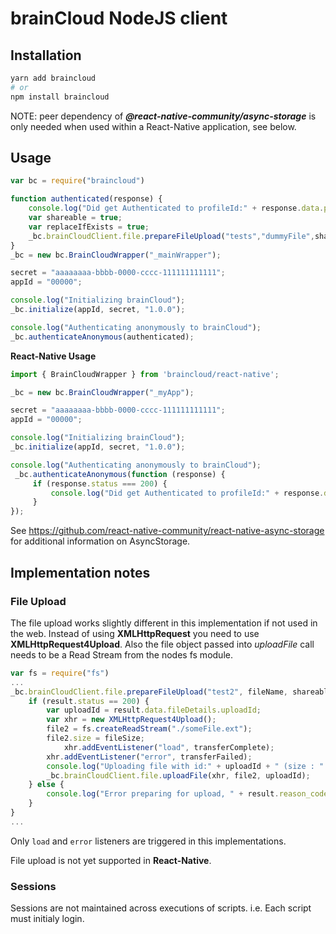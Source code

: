 # brainCloud NodeJS client

## Installation

```bash
yarn add braincloud
# or
npm install braincloud
```

NOTE: peer dependency of ***@react-native-community/async-storage*** is only needed when used within a React-Native application, see below.

## Usage 

```javascript
var bc = require("braincloud")

function authenticated(response) {
    console.log("Did get Authenticated to profileId:" + response.data.profileId);
    var shareable = true;
    var replaceIfExists = true;
    _bc.brainCloudClient.file.prepareFileUpload("tests","dummyFile",shareable,replaceIfExists,)
}
_bc = new bc.BrainCloudWrapper("_mainWrapper");

secret = "aaaaaaaa-bbbb-0000-cccc-111111111111";
appId = "00000";

console.log("Initializing brainCloud");
_bc.initialize(appId, secret, "1.0.0");

console.log("Authenticating anonymously to brainCloud");
_bc.authenticateAnonymous(authenticated);
```

**React-Native Usage**

```javascript
import { BrainCloudWrapper } from 'braincloud/react-native';

_bc = new bc.BrainCloudWrapper("_myApp");

secret = "aaaaaaaa-bbbb-0000-cccc-111111111111";
appId = "00000";

console.log("Initializing brainCloud");
_bc.initialize(appId, secret, "1.0.0");

console.log("Authenticating anonymously to brainCloud");
 _bc.authenticateAnonymous(function (response) {
     if (response.status === 200) {
         console.log("Did get Authenticated to profileId:" + response.data.profileId);
     }
});

```
See  https://github.com/react-native-community/react-native-async-storage for additional information on AsyncStorage.


## Implementation notes

### File Upload

The file upload works slightly different in this implementation if not used in the web. Instead of using **XMLHttpRequest** you need to use **XMLHttpRequest4Upload**. Also the file object passed into *uploadFile* call needs to be a Read Stream from the nodes fs module.

```javascript
var fs = require("fs")
... 
_bc.brainCloudClient.file.prepareFileUpload("test2", fileName, shareable, replaceIfExists, fileSize, function (result) {
    if (result.status == 200) {
        var uploadId = result.data.fileDetails.uploadId;
        var xhr = new XMLHttpRequest4Upload();
        file2 = fs.createReadStream("./someFile.ext");
        file2.size = fileSize;
            xhr.addEventListener("load", transferComplete);
        xhr.addEventListener("error", transferFailed);
        console.log("Uploading file with id:" + uploadId + " (size : " + fileSize + " )");
        _bc.brainCloudClient.file.uploadFile(xhr, file2, uploadId);
    } else {
        console.log("Error preparing for upload, " + result.reason_code );
    }
}
...
```
Only `load` and `error` listeners are triggered in this implementations.


File upload is not yet supported in **React-Native**.

### Sessions

Sessions are not maintained across executions of scripts. i.e. Each script must initialy login. 
